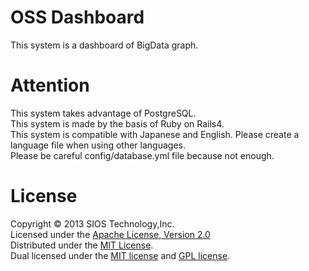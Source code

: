 OSS Dashboard
=========
This system is a dashboard of BigData graph.  

Attention
=========
This system takes advantage of PostgreSQL.  
This system is made ​​by the basis of Ruby on Rails4.  
This system is compatible with Japanese and English. Please create a language file when using other languages​​.  
Please be careful config/database.yml file because not enough.

License
=========
Copyright &copy; 2013 SIOS Technology,Inc.  
Licensed under the [Apache License, Version 2.0][Apache]  
Distributed under the [MIT License][mit].  
Dual licensed under the [MIT license][MIT] and [GPL license][GPL].  
  
[Apache]: http://www.apache.org/licenses/LICENSE-2.0  
[MIT]: http://www.opensource.org/licenses/mit-license.php  
[GPL]: http://www.gnu.org/licenses/gpl.html  

